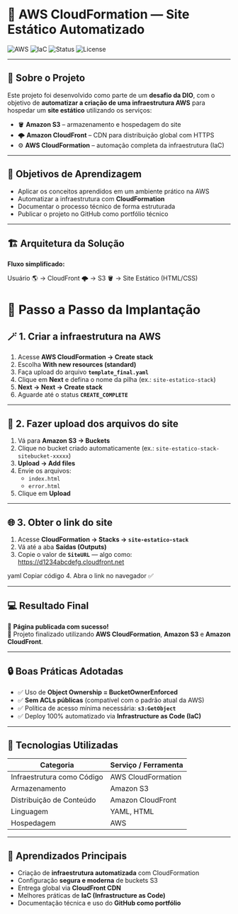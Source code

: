 # 🚀 AWS CloudFormation — Site Estático Automatizado

![AWS](https://img.shields.io/badge/AWS-CloudFormation-orange?logo=amazon-aws&logoColor=white)
![IaC](https://img.shields.io/badge/Infrastructure%20as%20Code-IaC-blue)
![Status](https://img.shields.io/badge/Status-Concluído-brightgreen)
![License](https://img.shields.io/badge/License-MIT-lightgrey)

---

## 🧭 Sobre o Projeto

Este projeto foi desenvolvido como parte de um **desafio da DIO**, com o objetivo de **automatizar a criação de uma infraestrutura AWS** para hospedar um **site estático** utilizando os serviços:

- 🪣 **Amazon S3** – armazenamento e hospedagem do site  
- 🌩️ **Amazon CloudFront** – CDN para distribuição global com HTTPS  
- ⚙️ **AWS CloudFormation** – automação completa da infraestrutura (IaC)

---

## 🧠 Objetivos de Aprendizagem

- Aplicar os conceitos aprendidos em um ambiente prático na AWS  
- Automatizar a infraestrutura com **CloudFormation**  
- Documentar o processo técnico de forma estruturada  
- Publicar o projeto no GitHub como portfólio técnico  

---

## 🏗️ Arquitetura da Solução

**Fluxo simplificado:**

Usuário 🌎 → CloudFront 🌩️ → S3 🪣 → Site Estático (HTML/CSS)

# 🚀 Passo a Passo da Implantação

## 🪄 1. Criar a infraestrutura na AWS
1. Acesse **AWS CloudFormation → Create stack**  
2. Escolha **With new resources (standard)**  
3. Faça upload do arquivo **`template_final.yaml`**  
4. Clique em **Next** e defina o nome da pilha (ex.: `site-estatico-stack`)  
5. **Next → Next → Create stack**  
6. Aguarde até o status **`CREATE_COMPLETE`**

---

## 🧱 2. Fazer upload dos arquivos do site
1. Vá para **Amazon S3 → Buckets**  
2. Clique no bucket criado automaticamente (ex.: `site-estatico-stack-sitebucket-xxxxx`)  
3. **Upload → Add files**  
4. Envie os arquivos:
   - `index.html`
   - `error.html`
5. Clique em **Upload**

---

## 🌐 3. Obter o link do site
1. Acesse **CloudFormation → Stacks → `site-estatico-stack`**  
2. Vá até a aba **Saídas (Outputs)**  
3. Copie o valor de **`SiteURL`** — algo como:
https://d1234abcdefg.cloudfront.net

yaml
Copiar código
4. Abra o link no navegador ✅

---

## 💻 Resultado Final
🎯 **Página publicada com sucesso!**  
🌟 Projeto finalizado utilizando **AWS CloudFormation**, **Amazon S3** e **Amazon CloudFront**.

---

## 🔒 Boas Práticas Adotadas
- ✅ Uso de **Object Ownership = BucketOwnerEnforced**  
- ✅ **Sem ACLs públicas** (compatível com o padrão atual da AWS)  
- ✅ Política de acesso mínima necessária: **`s3:GetObject`**  
- ✅ Deploy 100% automatizado via **Infrastructure as Code (IaC)**

---

## 🧩 Tecnologias Utilizadas
| Categoria                   | Serviço / Ferramenta   |
|----------------------------|------------------------|
| Infraestrutura como Código | AWS CloudFormation     |
| Armazenamento              | Amazon S3              |
| Distribuição de Conteúdo   | Amazon CloudFront      |
| Linguagem                  | YAML, HTML             |
| Hospedagem                 | AWS                    |

---

## 🧠 Aprendizados Principais
- Criação de **infraestrutura automatizada** com CloudFormation  
- Configuração **segura e moderna** de buckets S3  
- Entrega global via **CloudFront CDN**  
- Melhores práticas de **IaC (Infrastructure as Code)**  
- Documentação técnica e uso do **GitHub como portfólio**
